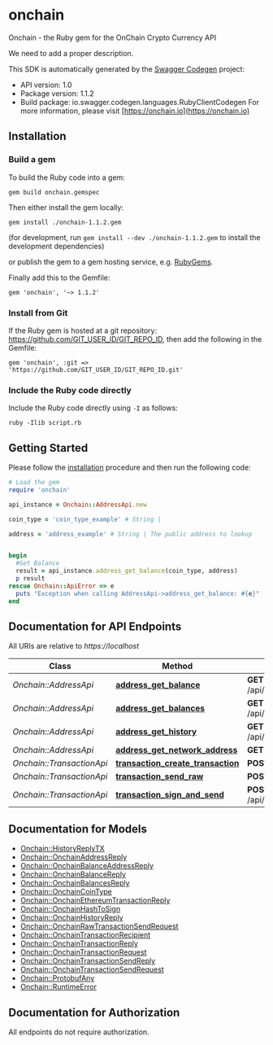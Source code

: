 # onchain

Onchain - the Ruby gem for the OnChain Crypto Currency API

We need to add a proper description.

This SDK is automatically generated by the [Swagger Codegen](https://github.com/swagger-api/swagger-codegen) project:

- API version: 1.0
- Package version: 1.1.2
- Build package: io.swagger.codegen.languages.RubyClientCodegen
For more information, please visit [https://onchain.io](https://onchain.io)

## Installation

### Build a gem

To build the Ruby code into a gem:

```shell
gem build onchain.gemspec
```

Then either install the gem locally:

```shell
gem install ./onchain-1.1.2.gem
```
(for development, run `gem install --dev ./onchain-1.1.2.gem` to install the development dependencies)

or publish the gem to a gem hosting service, e.g. [RubyGems](https://rubygems.org/).

Finally add this to the Gemfile:

    gem 'onchain', '~> 1.1.2'

### Install from Git

If the Ruby gem is hosted at a git repository: https://github.com/GIT_USER_ID/GIT_REPO_ID, then add the following in the Gemfile:

    gem 'onchain', :git => 'https://github.com/GIT_USER_ID/GIT_REPO_ID.git'

### Include the Ruby code directly

Include the Ruby code directly using `-I` as follows:

```shell
ruby -Ilib script.rb
```

## Getting Started

Please follow the [installation](#installation) procedure and then run the following code:
```ruby
# Load the gem
require 'onchain'

api_instance = Onchain::AddressApi.new

coin_type = 'coin_type_example' # String | 

address = 'address_example' # String | The public address to lookup


begin
  #Get Balance
  result = api_instance.address_get_balance(coin_type, address)
  p result
rescue Onchain::ApiError => e
  puts "Exception when calling AddressApi->address_get_balance: #{e}"
end

```

## Documentation for API Endpoints

All URIs are relative to *https://localhost*

Class | Method | HTTP request | Description
------------ | ------------- | ------------- | -------------
*Onchain::AddressApi* | [**address_get_balance**](docs/AddressApi.md#address_get_balance) | **GET** /api/address/balance/{coin_type}/{address} | Get Balance
*Onchain::AddressApi* | [**address_get_balances**](docs/AddressApi.md#address_get_balances) | **GET** /api/address/balances/{coin_type}/{addresses} | Get Balances
*Onchain::AddressApi* | [**address_get_history**](docs/AddressApi.md#address_get_history) | **GET** /api/address/history/{coin_type}/{addresses} | Get History
*Onchain::AddressApi* | [**address_get_network_address**](docs/AddressApi.md#address_get_network_address) | **GET** /api/address/{coin_type}/{public_key} | 
*Onchain::TransactionApi* | [**transaction_create_transaction**](docs/TransactionApi.md#transaction_create_transaction) | **POST** /api/transaction/create/{coin_type} | 
*Onchain::TransactionApi* | [**transaction_send_raw**](docs/TransactionApi.md#transaction_send_raw) | **POST** /api/transaction/send_raw/{coin_type} | 
*Onchain::TransactionApi* | [**transaction_sign_and_send**](docs/TransactionApi.md#transaction_sign_and_send) | **POST** /api/transaction/sign_and_send/{coin_type} | 


## Documentation for Models

 - [Onchain::HistoryReplyTX](docs/HistoryReplyTX.md)
 - [Onchain::OnchainAddressReply](docs/OnchainAddressReply.md)
 - [Onchain::OnchainBalanceAddressReply](docs/OnchainBalanceAddressReply.md)
 - [Onchain::OnchainBalanceReply](docs/OnchainBalanceReply.md)
 - [Onchain::OnchainBalancesReply](docs/OnchainBalancesReply.md)
 - [Onchain::OnchainCoinType](docs/OnchainCoinType.md)
 - [Onchain::OnchainEthereumTransactionReply](docs/OnchainEthereumTransactionReply.md)
 - [Onchain::OnchainHashToSign](docs/OnchainHashToSign.md)
 - [Onchain::OnchainHistoryReply](docs/OnchainHistoryReply.md)
 - [Onchain::OnchainRawTransactionSendRequest](docs/OnchainRawTransactionSendRequest.md)
 - [Onchain::OnchainTransactionRecipient](docs/OnchainTransactionRecipient.md)
 - [Onchain::OnchainTransactionReply](docs/OnchainTransactionReply.md)
 - [Onchain::OnchainTransactionRequest](docs/OnchainTransactionRequest.md)
 - [Onchain::OnchainTransactionSendReply](docs/OnchainTransactionSendReply.md)
 - [Onchain::OnchainTransactionSendRequest](docs/OnchainTransactionSendRequest.md)
 - [Onchain::ProtobufAny](docs/ProtobufAny.md)
 - [Onchain::RuntimeError](docs/RuntimeError.md)


## Documentation for Authorization

 All endpoints do not require authorization.


